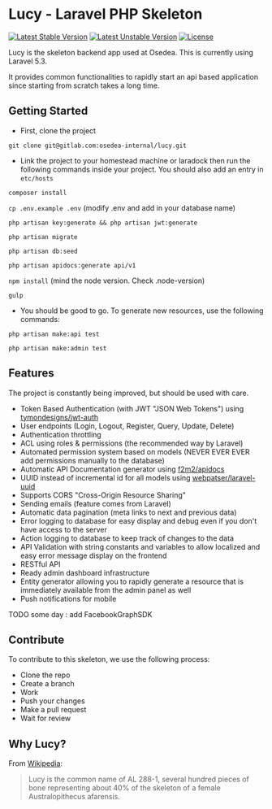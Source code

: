 # Lucy - Laravel PHP Skeleton

[![Latest Stable Version](https://poser.pugx.org/laravel/framework/v/stable.svg)](https://packagist.org/packages/laravel/framework)
[![Latest Unstable Version](https://poser.pugx.org/laravel/framework/v/unstable.svg)](https://packagist.org/packages/laravel/framework)
[![License](https://poser.pugx.org/laravel/framework/license.svg)](https://packagist.org/packages/laravel/framework)

Lucy is the skeleton backend app used at Osedea. This is currently using Laravel 5.3.

It provides common functionalities to rapidly start an api based application since starting from scratch takes a long time.

## Getting Started

* First, clone the project

`git clone git@gitlab.com:osedea-internal/lucy.git`

* Link the project to your homestead machine or laradock then run the following commands inside your project. You should also add an entry in `etc/hosts`

`composer install`

`cp .env.example .env` (modify .env and add in your database name)

`php artisan key:generate && php artisan jwt:generate`

`php artisan migrate`

`php artisan db:seed`

`php artisan apidocs:generate api/v1`

`npm install` (mind the node version. Check .node-version)

`gulp`

* You should be good to go. To generate new resources, use the following commands:

`php artisan make:api test`

`php artisan make:admin test`

## Features

The project is constantly being improved, but should be used with care.

* Token Based Authentication (with JWT "JSON Web Tokens") using [tymondesigns/jwt-auth](https://github.com/tymondesigns/jwt-auth)
* User endpoints (Login, Logout, Register, Query, Update, Delete)
* Authentication throttling
* ACL using roles & permissions (the recommended way by Laravel)
* Automated permission system based on models (NEVER EVER EVER add permissions manually to the database)
* Automatic API Documentation generator using [f2m2/apidocs](https://github.com/f2m2/apidocs)
* UUID instead of incremental id for all models using [webpatser/laravel-uuid](https://github.com/webpatser/laravel-uuid)
* Supports CORS "Cross-Origin Resource Sharing"
* Sending emails (feature comes from Laravel)
* Automatic data pagination (meta links to next and previous data)
* Error logging to database for easy display and debug even if you don't have access to the server
* Action logging to database to keep track of changes to the data
* API Validation with string constants and variables to allow localized and easy error message display on the frontend
* RESTful API
* Ready admin dashboard infrastructure
* Entity generator allowing you to rapidly generate a resource that is immediately available from the admin panel as well
* Push notifications for mobile

TODO some day : add FacebookGraphSDK

## Contribute

To contribute to this skeleton, we use the following process:

 * Clone the repo
 * Create a branch
 * Work
 * Push your changes
 * Make a pull request
 * Wait for review

## Why Lucy?

From [Wikipedia](http://en.wikipedia.org/wiki/Lucy_%28Australopithecus%29):

> Lucy is the common name of AL 288-1, several hundred pieces of bone representing about 40% of the skeleton of a female Australopithecus afarensis.
